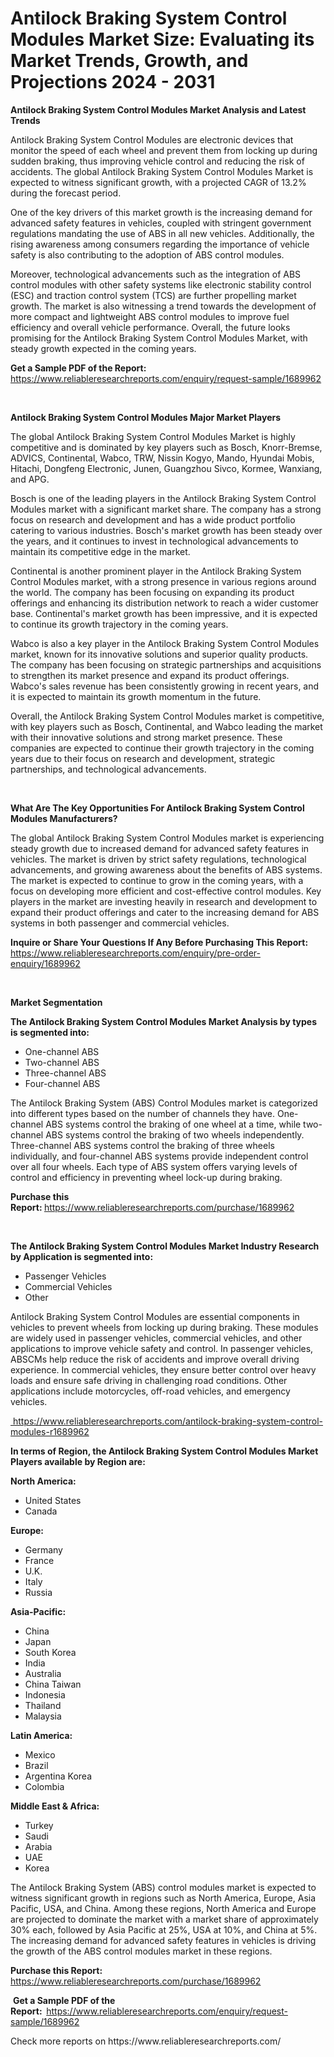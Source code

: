 <p><h1>Antilock Braking System Control Modules Market Size: Evaluating its Market Trends, Growth, and Projections 2024 - 2031</h1></p><p><strong>Antilock Braking System Control Modules Market Analysis and Latest Trends</strong></p>
<p><p>Antilock Braking System Control Modules are electronic devices that monitor the speed of each wheel and prevent them from locking up during sudden braking, thus improving vehicle control and reducing the risk of accidents. The global Antilock Braking System Control Modules Market is expected to witness significant growth, with a projected CAGR of 13.2% during the forecast period.</p><p>One of the key drivers of this market growth is the increasing demand for advanced safety features in vehicles, coupled with stringent government regulations mandating the use of ABS in all new vehicles. Additionally, the rising awareness among consumers regarding the importance of vehicle safety is also contributing to the adoption of ABS control modules.</p><p>Moreover, technological advancements such as the integration of ABS control modules with other safety systems like electronic stability control (ESC) and traction control system (TCS) are further propelling market growth. The market is also witnessing a trend towards the development of more compact and lightweight ABS control modules to improve fuel efficiency and overall vehicle performance. Overall, the future looks promising for the Antilock Braking System Control Modules Market, with steady growth expected in the coming years.</p></p>
<p><strong>Get a Sample PDF of the Report:&nbsp;</strong> <a href="https://www.reliableresearchreports.com/enquiry/request-sample/1689962">https://www.reliableresearchreports.com/enquiry/request-sample/1689962</a></p>
<p>&nbsp;</p>
<p><strong>Antilock Braking System Control Modules Major Market Players</strong></p>
<p><p>The global Antilock Braking System Control Modules Market is highly competitive and is dominated by key players such as Bosch, Knorr-Bremse, ADVICS, Continental, Wabco, TRW, Nissin Kogyo, Mando, Hyundai Mobis, Hitachi, Dongfeng Electronic, Junen, Guangzhou Sivco, Kormee, Wanxiang, and APG.</p><p>Bosch is one of the leading players in the Antilock Braking System Control Modules market with a significant market share. The company has a strong focus on research and development and has a wide product portfolio catering to various industries. Bosch's market growth has been steady over the years, and it continues to invest in technological advancements to maintain its competitive edge in the market.</p><p>Continental is another prominent player in the Antilock Braking System Control Modules market, with a strong presence in various regions around the world. The company has been focusing on expanding its product offerings and enhancing its distribution network to reach a wider customer base. Continental's market growth has been impressive, and it is expected to continue its growth trajectory in the coming years.</p><p>Wabco is also a key player in the Antilock Braking System Control Modules market, known for its innovative solutions and superior quality products. The company has been focusing on strategic partnerships and acquisitions to strengthen its market presence and expand its product offerings. Wabco's sales revenue has been consistently growing in recent years, and it is expected to maintain its growth momentum in the future.</p><p>Overall, the Antilock Braking System Control Modules market is competitive, with key players such as Bosch, Continental, and Wabco leading the market with their innovative solutions and strong market presence. These companies are expected to continue their growth trajectory in the coming years due to their focus on research and development, strategic partnerships, and technological advancements.</p></p>
<p>&nbsp;</p>
<p><strong>What Are The Key Opportunities For Antilock Braking System Control Modules Manufacturers?</strong></p>
<p><p>The global Antilock Braking System Control Modules market is experiencing steady growth due to increased demand for advanced safety features in vehicles. The market is driven by strict safety regulations, technological advancements, and growing awareness about the benefits of ABS systems. The market is expected to continue to grow in the coming years, with a focus on developing more efficient and cost-effective control modules. Key players in the market are investing heavily in research and development to expand their product offerings and cater to the increasing demand for ABS systems in both passenger and commercial vehicles.</p></p>
<p><strong>Inquire or Share Your Questions If Any Before Purchasing This Report:</strong> <a href="https://www.reliableresearchreports.com/enquiry/pre-order-enquiry/1689962">https://www.reliableresearchreports.com/enquiry/pre-order-enquiry/1689962</a></p>
<p>&nbsp;</p>
<p><strong>Market Segmentation</strong></p>
<p><strong>The Antilock Braking System Control Modules Market Analysis by types is segmented into:</strong></p>
<p><ul><li>One-channel ABS</li><li>Two-channel ABS</li><li>Three-channel ABS</li><li>Four-channel ABS</li></ul></p>
<p><p>The Antilock Braking System (ABS) Control Modules market is categorized into different types based on the number of channels they have. One-channel ABS systems control the braking of one wheel at a time, while two-channel ABS systems control the braking of two wheels independently. Three-channel ABS systems control the braking of three wheels individually, and four-channel ABS systems provide independent control over all four wheels. Each type of ABS system offers varying levels of control and efficiency in preventing wheel lock-up during braking.</p></p>
<p><strong>Purchase this Report:&nbsp;</strong><a href="https://www.reliableresearchreports.com/purchase/1689962">https://www.reliableresearchreports.com/purchase/1689962</a></p>
<p>&nbsp;</p>
<p><strong>The Antilock Braking System Control Modules Market Industry Research by Application is segmented into:</strong></p>
<p><ul><li>Passenger Vehicles</li><li>Commercial Vehicles</li><li>Other</li></ul></p>
<p><p>Antilock Braking System Control Modules are essential components in vehicles to prevent wheels from locking up during braking. These modules are widely used in passenger vehicles, commercial vehicles, and other applications to improve vehicle safety and control. In passenger vehicles, ABSCMs help reduce the risk of accidents and improve overall driving experience. In commercial vehicles, they ensure better control over heavy loads and ensure safe driving in challenging road conditions. Other applications include motorcycles, off-road vehicles, and emergency vehicles.</p></p>
<p><a href="https://www.reliableresearchreports.com/antilock-braking-system-control-modules-r1689962">&nbsp;https://www.reliableresearchreports.com/antilock-braking-system-control-modules-r1689962</a></p>
<p><strong>In terms of Region, the Antilock Braking System Control Modules Market Players available by Region are:</strong></p>
<p>
    <p> <strong> North America: </strong>
        <ul>
            <li>United States</li>
            <li>Canada</li>
        </ul>
        </p> 
    <p> <strong> Europe: </strong>
        <ul>
            <li>Germany</li>
            <li>France</li>
            <li>U.K.</li>
            <li>Italy</li>
            <li>Russia</li>
        </ul>
        </p> 
    <p> <strong> Asia-Pacific: </strong>
        <ul>
            <li>China</li>
            <li>Japan</li>
            <li>South Korea</li>
            <li>India</li>
            <li>Australia</li>
            <li>China Taiwan</li>
            <li>Indonesia</li>
            <li>Thailand</li>
            <li>Malaysia</li>
        </ul>
        </p> 
    <p> <strong> Latin America: </strong>
        <ul>
            <li>Mexico</li>
            <li>Brazil</li>
            <li>Argentina Korea</li>
            <li>Colombia</li>
        </ul>
        </p> 
    <p> <strong> Middle East & Africa: </strong>
        <ul>
            <li>Turkey</li>
            <li>Saudi</li>
            <li>Arabia</li>
            <li>UAE</li>
            <li>Korea</li>
        </ul>
    </p>
    </p>
<p><p>The Antilock Braking System (ABS) control modules market is expected to witness significant growth in regions such as North America, Europe, Asia Pacific, USA, and China. Among these regions, North America and Europe are projected to dominate the market with a market share of approximately 30% each, followed by Asia Pacific at 25%, USA at 10%, and China at 5%. The increasing demand for advanced safety features in vehicles is driving the growth of the ABS control modules market in these regions.</p></p>
<p><strong>Purchase this Report: </strong><a href="https://www.reliableresearchreports.com/purchase/1689962">https://www.reliableresearchreports.com/purchase/1689962</a></p>
<p>&nbsp;<strong>Get a Sample PDF of the Report:&nbsp;&nbsp;</strong><a href="https://www.reliableresearchreports.com/enquiry/request-sample/1689962">https://www.reliableresearchreports.com/enquiry/request-sample/1689962</a></p>
<p><strong></strong></p>
<p>Check more reports on https://www.reliableresearchreports.com/</p>